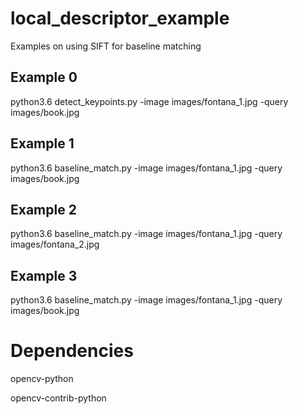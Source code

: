 # local_descriptor_example
Examples on using SIFT for baseline matching
## Example 0
python3.6 detect_keypoints.py -image images/fontana_1.jpg -query images/book.jpg
## Example 1
python3.6 baseline_match.py -image images/fontana_1.jpg -query images/book.jpg

## Example 2
python3.6 baseline_match.py -image images/fontana_1.jpg -query images/fontana_2.jpg 

## Example 3
python3.6 baseline_match.py -image images/fontana_1.jpg -query images/book.jpg 

# Dependencies
opencv-python

opencv-contrib-python
